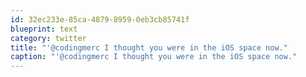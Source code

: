 ```yaml
---
id: 32ec233e-85ca-4879-8959-0eb3cb85741f
blueprint: text
category: twitter
title: "'@codingmerc I thought you were in the iOS space now."
caption: "'@codingmerc I thought you were in the iOS space now."
---
```


